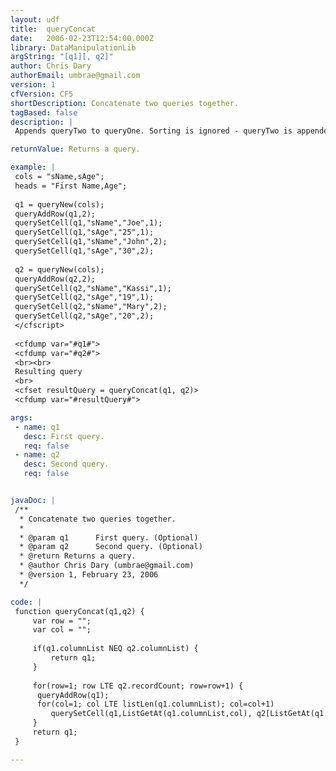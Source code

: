 ```yaml
---
layout: udf
title:  queryConcat
date:   2006-02-23T12:54:00.000Z
library: DataManipulationLib
argString: "[q1][, q2]"
author: Chris Dary
authorEmail: umbrae@gmail.com
version: 1
cfVersion: CF5
shortDescription: Concatenate two queries together.
tagBased: false
description: |
 Appends queryTwo to queryOne. Sorting is ignored - queryTwo is appended to the end of queryOne. Note that both queries must have the same columns.

returnValue: Returns a query.

example: |
 cols = "sName,sAge";
 heads = "First Name,Age";
 
 q1 = queryNew(cols);
 queryAddRow(q1,2);
 querySetCell(q1,"sName","Joe",1);
 querySetCell(q1,"sAge","25",1);
 querySetCell(q1,"sName","John",2);
 querySetCell(q1,"sAge","30",2);
 
 q2 = queryNew(cols);
 queryAddRow(q2,2);
 querySetCell(q2,"sName","Kassi",1);
 querySetCell(q2,"sAge","19",1);
 querySetCell(q2,"sName","Mary",2);
 querySetCell(q2,"sAge","20",2);
 </cfscript>
 
 <cfdump var="#q1#">
 <cfdump var="#q2#">
 <br><br>
 Resulting query
 <br>
 <cfset resultQuery = queryConcat(q1, q2)>
 <cfdump var="#resultQuery#">

args:
 - name: q1
   desc: First query.
   req: false
 - name: q2
   desc: Second query.
   req: false


javaDoc: |
 /**
  * Concatenate two queries together.
  * 
  * @param q1      First query. (Optional)
  * @param q2      Second query. (Optional)
  * @return Returns a query. 
  * @author Chris Dary (umbrae@gmail.com) 
  * @version 1, February 23, 2006 
  */

code: |
 function queryConcat(q1,q2) {
     var row = "";
     var col = "";
 
     if(q1.columnList NEQ q2.columnList) {
         return q1;
     }
 
     for(row=1; row LTE q2.recordCount; row=row+1) {
      queryAddRow(q1);
      for(col=1; col LTE listLen(q1.columnList); col=col+1)
         querySetCell(q1,ListGetAt(q1.columnList,col), q2[ListGetAt(q1.columnList,col)][row]);
     }
     return q1;
 }

---
```


